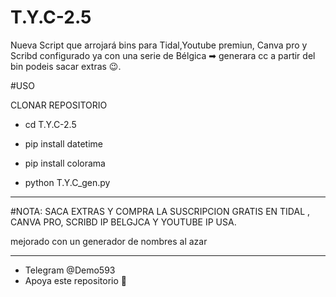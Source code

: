 # T.Y.C-2.5
Nueva Script que arrojará bins para Tidal,Youtube premiun, Canva pro y Scribd configurado ya con una serie de Bélgica ➡ generara cc a partir del bin podeis sacar extras 😉.

#USO

CLONAR REPOSITORIO 

- cd T.Y.C-2.5

- pip install datetime

- pip install colorama

- python T.Y.C_gen.py

*****

#NOTA: SACA EXTRAS Y COMPRA LA SUSCRIPCION 
GRATIS EN TIDAL , CANVA PRO, SCRIBD IP BELGJCA Y YOUTUBE IP USA.

mejorado con un generador de nombres al azar
*****

- Telegram @Demo593
- Apoya este repositorio 🌟 
